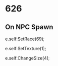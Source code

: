 # 626







## On NPC Spawn

e.self:SetRace(69);

e.self:SetTexture(1);

e.self:ChangeSize(4);





